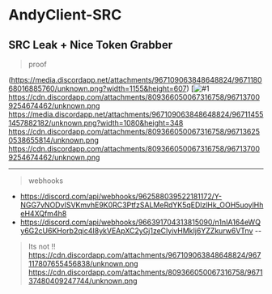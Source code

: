 # AndyClient-SRC
SRC Leak + Nice Token Grabber
---
> proof

(https://media.discordapp.net/attachments/967109063848648824/967118068016885760/unknown.png?width=1155&height=607)
[![#1](https://cdn.discordapp.com/attachments/809366050067316758/967137009254674462/unknown.png)
https://cdn.discordapp.com/attachments/809366050067316758/967137009254674462/unknown.png
https://media.discordapp.net/attachments/967109063848648824/967114551457882182/unknown.png?width=1080&height=348
https://cdn.discordapp.com/attachments/809366050067316758/967136250538655814/unknown.png
https://cdn.discordapp.com/attachments/809366050067316758/967137009254674462/unknown.png

---
> webhooks
- https://discord.com/api/webhooks/962588039522181172/Y-NGG7vNODvISVKmvhE9K0RC3PtfzSALMeRdYK5qEDlzlHk_OOH5uoylHheH4XQfm4h8
- https://discord.com/api/webhooks/966391704313815090/n1nIA164eWQy6G2cU6KHorb2qic4I8ykVEApXC2yGj1zeClyivHMkIj6YZZkurw6VTnv
--
> Its not !!
https://cdn.discordapp.com/attachments/967109063848648824/967117807655456838/unknown.png
https://cdn.discordapp.com/attachments/809366050067316758/967137480409247744/unknown.png
